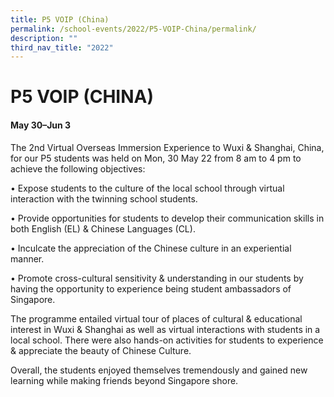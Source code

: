 ```yaml
---
title: P5 VOIP (China)
permalink: /school-events/2022/P5-VOIP-China/permalink/
description: ""
third_nav_title: "2022"
---
```

# P5 VOIP (CHINA)

#### May 30–Jun 3

The 2nd Virtual Overseas Immersion Experience to Wuxi & Shanghai, China, for our P5 students was held on Mon, 30 May 22 from 8 am to 4 pm to achieve the following objectives: 

• Expose students to the culture of the local school through virtual interaction with the twinning school students. 

• Provide opportunities for students to develop their communication skills in both English (EL) & Chinese Languages (CL). 

• Inculcate the appreciation of the Chinese culture in an experiential manner. 

• Promote cross-cultural sensitivity & understanding in our students by having the opportunity to experience being student ambassadors of Singapore. 

The programme entailed virtual tour of places of cultural & educational interest in Wuxi & Shanghai as well as virtual interactions with students in a local school. There were also hands-on activities for students to experience & appreciate the beauty of Chinese Culture. 

Overall, the students enjoyed themselves tremendously and gained new learning while making friends beyond Singapore shore.